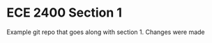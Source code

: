 
ECE 2400 Section 1
==========================================================================

Example git repo that goes along with section 1.
Changes were made
